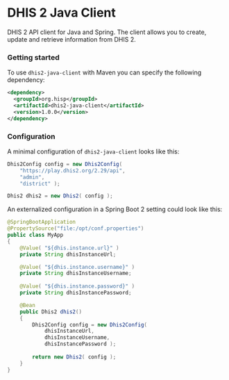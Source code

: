 # DHIS 2 Java Client

DHIS 2 API client for Java and Spring. The client allows you to create, update and
retrieve information from DHIS 2.

### Getting started

To use `dhis2-java-client` with Maven you can specify the following dependency:

```xml
<dependency>
  <groupId>org.hisp</groupId>
  <artifactId>dhis2-java-client</artifactId>
  <version>1.0.0</version>
</dependency>
```

### Configuration

A minimal configuration of `dhis2-java-client` looks like this:

```java
Dhis2Config config = new Dhis2Config( 
    "https://play.dhis2.org/2.29/api", 
    "admin", 
    "district" );

Dhis2 dhis2 = new Dhis2( config );
```
An externalized configuration in a Spring Boot 2 setting could look like this:

```java
@SpringBootApplication
@PropertySource("file:/opt/conf.properties")
public class MyApp
{  
    @Value( "${dhis.instance.url}" )
    private String dhisInstanceUrl;

    @Value( "${dhis.instance.username}" )
    private String dhisInstanceUsername;
    
    @Value( "${dhis.instance.password}" )
    private String dhisInstancePassword;

    @Bean
    public Dhis2 dhis2()
    {
        Dhis2Config config = new Dhis2Config( 
            dhisInstanceUrl, 
            dhisInstanceUsername, 
            dhisInstancePassword );
        
        return new Dhis2( config );
    }
}
